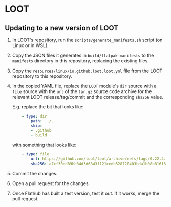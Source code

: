 # LOOT

## Updating to a new version of LOOT

1. In LOOT's [repository](https://github.com/loot/loot), run the `scripts/generate_manifests.sh` script (on Linux or in WSL).
2. Copy the JSON files it generates in `build/flatpak-manifests` to the `manifests` directory in this repository, replacing the existing files.
3. Copy the `resources/linux/io.github.loot.loot.yml` file from the LOOT repository to this repository.
4. In the copied YAML file, replace the `LOOT` module's `dir` source with a `file` source with the `url` of the `tar.gz` source code archive for the relevant LOOT release/tag/commit and the corresponding `sha256` value.

    E.g. replace the bit that looks like:

    ```yaml
        - type: dir
            path: ../..
            skip:
            - .github
            - build
    ```

    with something that looks like:

    ```yaml
        - type: file
            url: https://github.com/loot/loot/archive/refs/tags/0.22.4.tar.gz
            sha256: a7cf30ed89bb84d3d6843f121cedb528720403bda1b08b816f338cbae7cc5f8e
    ```
5. Commit the changes.
6. Open a pull request for the changes.
7. Once Flathub has built a test version, test it out. If it works, merge the pull request.

